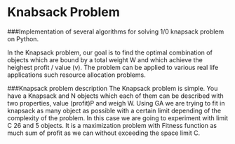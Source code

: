 # Knabsack Problem

###Implementation of several algorithms for solving 1/0 knapsack problem on Python.

In the Knapsack problem, our goal is to find the optimal combination of objects which are bound by a total weight W and which achieve the heighest profit / value (v). The problem can be applied to various real life applications such resource allocation problems.


###Knapsack problem description
The Knapsack problem is simple. You have a Knapsack and N objects which each of them can be described with two properties, value (profit)P and weigh W. Using GA we are trying to fit in knapsack as many object as possible with a certain limit depending of the complexity of the problem. In this case we are going to experiment with limit C 26 and 5 objects. It is a maximization problem with Fitness function as much sum of profit as we can without exceeding the space limit C.
